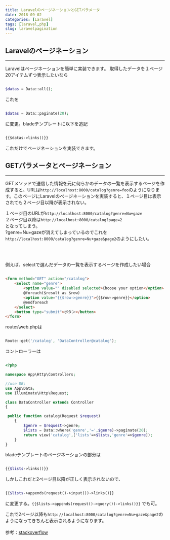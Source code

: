 ```yaml
---
title: LaravelのページネーションとGETパラメータ
date: 2018-09-02
categories: [Laravel]
tags: [laravel,php]
slug: laravelpagination
---
```


## Laravelのページネーション
---

Laravelはページネーションを簡単に実装できます。
取得したデータを１ページ20アイテムずつ表示したいなら
```php

$datas = Data::all();

```

これを

```php

$datas = Data::paginate(20);

```

に変更。bladeテンプレートに以下を追記

```html

{{$datas->links()}}


```

これだけでページネーションを実装できます。<br>

## GETパラメータとページネーション
---

GETメソッドで送信した情報を元に何らかのデータの一覧を表示するページを作成すると、URLは`http://localhost:8000/catalog?genre=foo`のようになります。このページにLaravelのページネーションを実装すると、１ページ目は表示されても２ページ目以降が表示されない。


１ページ目のURLが`http://localhost:8000/catalog?genre=Nu+gaze`  
２ページ目以降は`http://localhost:8000/catalog?page=2`  
となってしまう。  
?genre=Nu+gazeが消えてしまっているのでこれを`http://localhost:8000/catalog?genre=Nu+gaze&page2`のようにしたい。

<br><br>

例えば、selectで選んだデータの一覧を表示するページを作成したい場合

```html

<form method="GET" action="/catalog">
	<select name="genre">
		<option value="" disabled selected>Choose your option</option>
		@foreach($result as $row)
		<option value="{{$row->genre}}">{{$row->genre}}</option>
		@endforeach
	</select>
	<button type="submit">ボタン</button>
</form>

```

routes\web.phpは

```php

Route::get('/catalog', 'DataController@catalog');

```

コントローラーは

```php

<?php

namespace App\Http\Controllers;

//use DB;
use App\Data;
use Illuminate\Http\Request;

class DataController extends Controller
{

 public function catalog(Request $request)
    {
        $genre = $request->genre;
        $lists = Data::where('genre','=',$genre)->paginate(20);
        return view('catalog',['lists'=>$lists,'genre'=>$genre]);
	}
}

```

bladeテンプレートのページネーションの部分は

```php

{{$lists->links()}}


```

しかしこれだと2ページ目以降が正しく表示されないので、

```php

{{$lists->appends(request()->input())->links()}}

```

に変更する。`{{$lists->appends(request()->query())->links()}}` でも可。

これで2ページ以降も`http://localhost:8000/catalog?genre=Nu+gaze&page2`のようになってきちんと表示されるようになります。<br><br>
参考：[stackoverflow](https://stackoverflow.com/questions/17159273/laravel-pagination-links-not-including-other-get-parameters)